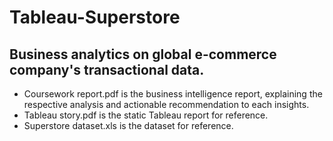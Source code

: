 # Tableau-Superstore 
## Business analytics on global e-commerce company's transactional data.
- Coursework report.pdf is the business intelligence report, explaining the respective analysis and actionable recommendation to each insights.
- Tableau story.pdf is the static Tableau report for reference.
- Superstore dataset.xls is the dataset for reference.
